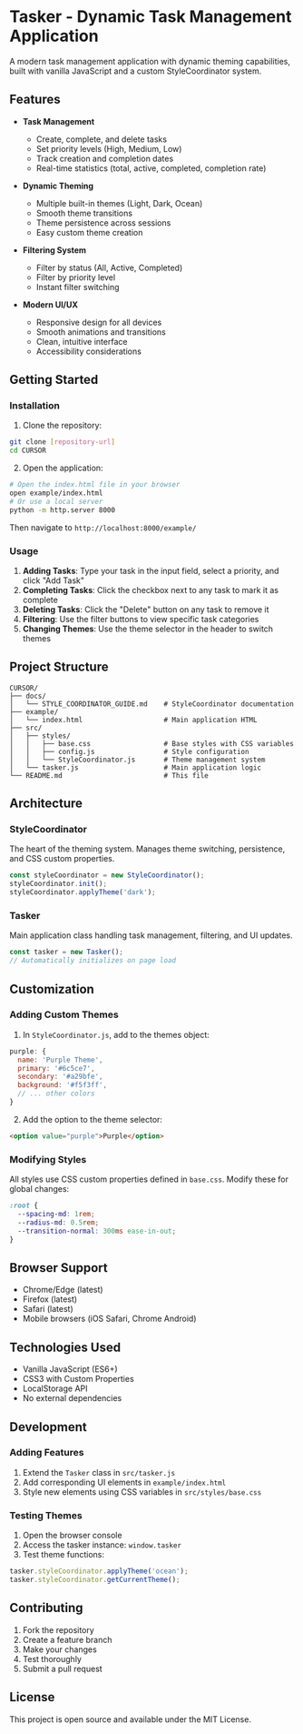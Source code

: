 # Tasker - Dynamic Task Management Application

A modern task management application with dynamic theming capabilities, built with vanilla JavaScript and a custom StyleCoordinator system.

## Features

- **Task Management**
  - Create, complete, and delete tasks
  - Set priority levels (High, Medium, Low)
  - Track creation and completion dates
  - Real-time statistics (total, active, completed, completion rate)

- **Dynamic Theming**
  - Multiple built-in themes (Light, Dark, Ocean)
  - Smooth theme transitions
  - Theme persistence across sessions
  - Easy custom theme creation

- **Filtering System**
  - Filter by status (All, Active, Completed)
  - Filter by priority level
  - Instant filter switching

- **Modern UI/UX**
  - Responsive design for all devices
  - Smooth animations and transitions
  - Clean, intuitive interface
  - Accessibility considerations

## Getting Started

### Installation

1. Clone the repository:
```bash
git clone [repository-url]
cd CURSOR
```

2. Open the application:
```bash
# Open the index.html file in your browser
open example/index.html
# Or use a local server
python -m http.server 8000
```

Then navigate to `http://localhost:8000/example/`

### Usage

1. **Adding Tasks**: Type your task in the input field, select a priority, and click "Add Task"
2. **Completing Tasks**: Click the checkbox next to any task to mark it as complete
3. **Deleting Tasks**: Click the "Delete" button on any task to remove it
4. **Filtering**: Use the filter buttons to view specific task categories
5. **Changing Themes**: Use the theme selector in the header to switch themes

## Project Structure

```
CURSOR/
├── docs/
│   └── STYLE_COORDINATOR_GUIDE.md    # StyleCoordinator documentation
├── example/
│   └── index.html                    # Main application HTML
├── src/
│   ├── styles/
│   │   ├── base.css                  # Base styles with CSS variables
│   │   ├── config.js                 # Style configuration
│   │   └── StyleCoordinator.js       # Theme management system
│   └── tasker.js                     # Main application logic
└── README.md                         # This file
```

## Architecture

### StyleCoordinator
The heart of the theming system. Manages theme switching, persistence, and CSS custom properties.

```javascript
const styleCoordinator = new StyleCoordinator();
styleCoordinator.init();
styleCoordinator.applyTheme('dark');
```

### Tasker
Main application class handling task management, filtering, and UI updates.

```javascript
const tasker = new Tasker();
// Automatically initializes on page load
```

## Customization

### Adding Custom Themes

1. In `StyleCoordinator.js`, add to the themes object:
```javascript
purple: {
  name: 'Purple Theme',
  primary: '#6c5ce7',
  secondary: '#a29bfe',
  background: '#f5f3ff',
  // ... other colors
}
```

2. Add the option to the theme selector:
```html
<option value="purple">Purple</option>
```

### Modifying Styles

All styles use CSS custom properties defined in `base.css`. Modify these for global changes:

```css
:root {
  --spacing-md: 1rem;
  --radius-md: 0.5rem;
  --transition-normal: 300ms ease-in-out;
}
```

## Browser Support

- Chrome/Edge (latest)
- Firefox (latest)
- Safari (latest)
- Mobile browsers (iOS Safari, Chrome Android)

## Technologies Used

- Vanilla JavaScript (ES6+)
- CSS3 with Custom Properties
- LocalStorage API
- No external dependencies

## Development

### Adding Features

1. Extend the `Tasker` class in `src/tasker.js`
2. Add corresponding UI elements in `example/index.html`
3. Style new elements using CSS variables in `src/styles/base.css`

### Testing Themes

1. Open the browser console
2. Access the tasker instance: `window.tasker`
3. Test theme functions:
```javascript
tasker.styleCoordinator.applyTheme('ocean');
tasker.styleCoordinator.getCurrentTheme();
```

## Contributing

1. Fork the repository
2. Create a feature branch
3. Make your changes
4. Test thoroughly
5. Submit a pull request

## License

This project is open source and available under the MIT License. 
